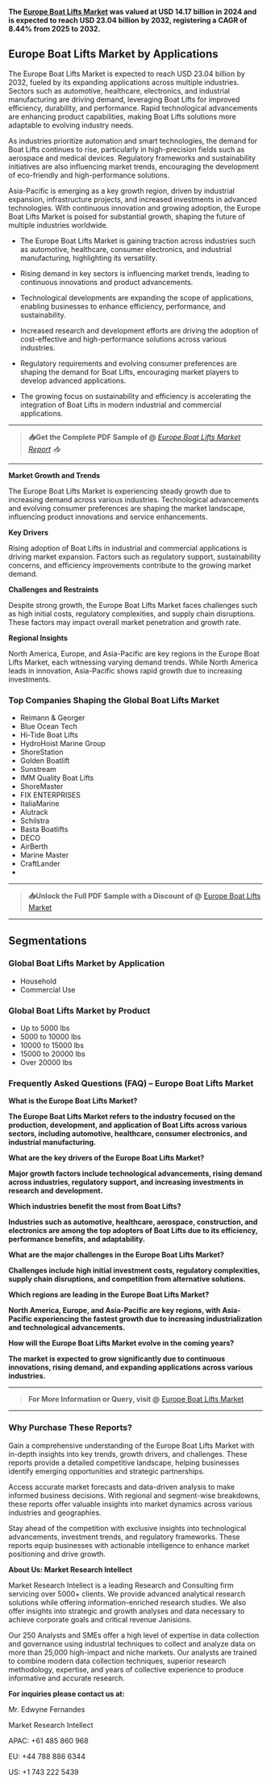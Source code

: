 <p><strong>The <a href="https://www.marketresearchintellect.com/download-sample/?rid=283230&amp;utm_source=Pulse-April-Europe&amp;utm_medium=852">Europe Boat Lifts Market</a> was valued at USD 14.17 billion in 2024 and is expected to reach USD 23.04 billion by 2032, registering a CAGR of 8.44% from 2025 to 2032.</strong></p><h2>Europe Boat Lifts Market by Applications&nbsp;</h2><p><p>The Europe Boat Lifts Market is expected to reach USD 23.04 billion by 2032, fueled by its expanding applications across multiple industries. Sectors such as automotive, healthcare, electronics, and industrial manufacturing are driving demand, leveraging Boat Lifts for improved efficiency, durability, and performance. Rapid technological advancements are enhancing product capabilities, making Boat Lifts solutions more adaptable to evolving industry needs.</p><p>As industries prioritize automation and smart technologies, the demand for Boat Lifts continues to rise, particularly in high-precision fields such as aerospace and medical devices. Regulatory frameworks and sustainability initiatives are also influencing market trends, encouraging the development of eco-friendly and high-performance solutions.</p><p>Asia-Pacific is emerging as a key growth region, driven by industrial expansion, infrastructure projects, and increased investments in advanced technologies. With continuous innovation and growing adoption, the Europe Boat Lifts Market is poised for substantial growth, shaping the future of multiple industries worldwide.</p></p><ul><li><p>The Europe Boat Lifts Market is gaining traction across industries such as automotive, healthcare, consumer electronics, and industrial manufacturing, highlighting its versatility.</p></li><li><p>Rising demand in key sectors is influencing market trends, leading to continuous innovations and product advancements.</p></li><li><p>Technological developments are expanding the scope of applications, enabling businesses to enhance efficiency, performance, and sustainability.</p></li><li><p>Increased research and development efforts are driving the adoption of cost-effective and high-performance solutions across various industries.</p></li><li><p>Regulatory requirements and evolving consumer preferences are shaping the demand for Boat Lifts, encouraging market players to develop advanced applications.</p></li><li><p>The growing focus on sustainability and efficiency is accelerating the integration of Boat Lifts in modern industrial and commercial applications.</p></li></ul><hr /><blockquote><p><strong><span class="font-[700]">📥Get the Complete PDF Sample of @ </span></strong><em><span class="font-[700]"><a href="https://www.marketresearchintellect.com/download-sample/?rid=283230&amp;utm_source=Pulse-April-Europe&amp;utm_medium=852" target="_blank" data-tracking-control-name="article-ssr-frontend-pulse_little-text-block" data-tracking-will-navigate="" data-test-link="">Europe Boat Lifts Market Report</a>&nbsp;📥</span></em></p></blockquote><hr /><p class="" data-start="77" data-end="360"><strong data-start="77" data-end="105">Market Growth and Trends</strong></p><p class="" data-start="77" data-end="360">The Europe Boat Lifts Market is experiencing steady growth due to increasing demand across various industries. Technological advancements and evolving consumer preferences are shaping the market landscape, influencing product innovations and service enhancements.</p><p class="" data-start="362" data-end="606"><strong data-start="362" data-end="377">Key Drivers</strong></p><p class="" data-start="362" data-end="606">Rising adoption of Boat Lifts in industrial and commercial applications is driving market expansion. Factors such as regulatory support, sustainability concerns, and efficiency improvements contribute to the growing market demand.</p><p class="" data-start="608" data-end="849"><strong data-start="608" data-end="637">Challenges and Restraints</strong></p><p class="" data-start="608" data-end="849">Despite strong growth, the Europe Boat Lifts Market faces challenges such as high initial costs, regulatory complexities, and supply chain disruptions. These factors may impact overall market penetration and growth rate.</p><p class="" data-start="851" data-end="1095"><strong data-start="851" data-end="872">Regional Insights</strong></p><p class="" data-start="851" data-end="1095">North America, Europe, and Asia-Pacific are key regions in the Europe Boat Lifts Market, each witnessing varying demand trends. While North America leads in innovation, Asia-Pacific shows rapid growth due to increasing investments.</p><p><h3>Top Companies Shaping the Global Boat Lifts Market </h3><ul><li>Reimann & Georger</li><li>Blue Ocean Tech</li><li>Hi-Tide Boat Lifts</li><li>HydroHoist Marine Group</li><li>ShoreStation</li><li>Golden Boatlift</li><li>Sunstream</li><li>IMM Quality Boat Lifts</li><li>ShoreMaster</li><li>FIX ENTERPRISES</li><li>ItaliaMarine</li><li>Alutrack</li><li>Schilstra</li><li>Basta Boatlifts</li><li>DECO</li><li>AirBerth</li><li>Marine Master</li><li>CraftLander</li><li></li></ul></p><hr /><blockquote><p><strong>📥Unlock the Full PDF Sample with a Discount of @</strong> <a href="https://www.marketresearchintellect.com/ask-for-discount/?rid=283230&amp;utm_source=Pulse-April-Europe&amp;utm_medium=852">Europe Boat Lifts Market</a></p></blockquote><hr /><p><h2>Segmentations</h2><h3>Global Boat Lifts Market by Application</h3><ul><li>Household</li><li>Commercial Use</li></ul><h3>Global Boat Lifts Market by Product</h3><ul><li>Up to 5000 lbs</li><li>5000 to 10000 lbs</li><li>10000 to 15000 lbs</li><li>15000 to 20000 lbs</li><li>Over 20000 lbs</li></ul></p><h3><strong>Frequently Asked Questions (FAQ) &ndash; Europe Boat Lifts Market</strong></h3><p><strong>What is the Europe Boat Lifts Market?</strong></p><p><strong>The Europe Boat Lifts Market refers to the industry focused on the production, development, and application of Boat Lifts across various sectors, including automotive, healthcare, consumer electronics, and industrial manufacturing.</strong></p><p><strong>What are the key drivers of the Europe Boat Lifts Market?</strong></p><p><strong>Major growth factors include technological advancements, rising demand across industries, regulatory support, and increasing investments in research and development.</strong></p><p><strong>Which industries benefit the most from Boat Lifts?</strong></p><p><strong>Industries such as automotive, healthcare, aerospace, construction, and electronics are among the top adopters of Boat Lifts due to its efficiency, performance benefits, and adaptability.</strong></p><p><strong>What are the major challenges in the Europe Boat Lifts Market?</strong></p><p><strong>Challenges include high initial investment costs, regulatory complexities, supply chain disruptions, and competition from alternative solutions.</strong></p><p><strong>Which regions are leading in the Europe Boat Lifts Market?</strong></p><p><strong>North America, Europe, and Asia-Pacific are key regions, with Asia-Pacific experiencing the fastest growth due to increasing industrialization and technological advancements.</strong></p><p><strong>How will the Europe Boat Lifts Market evolve in the coming years?</strong></p><p><strong>The market is expected to grow significantly due to continuous innovations, rising demand, and expanding applications across various industries.</strong></p><hr /><blockquote><p><span class="font-[700]"><strong>For More Information or Query, visit&nbsp;@</strong>&nbsp;</span><span class="font-[700]"><a href="https://www.marketresearchintellect.com/product/global-boat-lifts-market-size-and-forecast/?utm_source=Linkedin&utm_medium=852" target="_blank" data-tracking-control-name="article-ssr-frontend-pulse_little-text-block" data-tracking-will-navigate="" data-test-link="">Europe Boat Lifts Market</a></span></p></blockquote><hr /><h3><strong data-start="0" data-end="31">Why Purchase These Reports?</strong></h3><p class="" data-start="35" data-end="297">Gain a comprehensive understanding of the Europe Boat Lifts Market with in-depth insights into key trends, growth drivers, and challenges. These reports provide a detailed competitive landscape, helping businesses identify emerging opportunities and strategic partnerships.</p><p class="" data-start="299" data-end="540">Access accurate market forecasts and data-driven analysis to make informed business decisions. With regional and segment-wise breakdowns, these reports offer valuable insights into market dynamics across various industries and geographies.</p><p class="" data-start="542" data-end="784">Stay ahead of the competition with exclusive insights into technological advancements, investment trends, and regulatory frameworks. These reports equip businesses with actionable intelligence to enhance market positioning and drive growth.</p><p><strong><span class="font-[700]">About Us: Market Research Intellect</span></strong></p><p><span class="">Market Research Intellect is a leading Research and Consulting firm servicing over 5000+ clients. We provide advanced analytical research solutions while offering information-enriched research studies.&nbsp;</span>We also offer insights into strategic and growth analyses and data necessary to achieve corporate goals and critical revenue Janisions.</p><p><span class="">Our 250 Analysts and SMEs offer a high level of expertise in data collection and governance using industrial techniques to collect and analyze data on more than 25,000 high-impact and niche markets. Our analysts are trained to combine modern data collection techniques, superior research methodology, expertise, and years of collective experience to produce informative and accurate research.</span></p><p><strong>For inquiries please contact us at:</strong></p><p>Mr. Edwyne Fernandes</p><p>Market Research Intellect</p><p>APAC: +61 485 860 968</p><p>EU: +44 788 886 6344</p><p>US: +1 743 222 5439</p>
